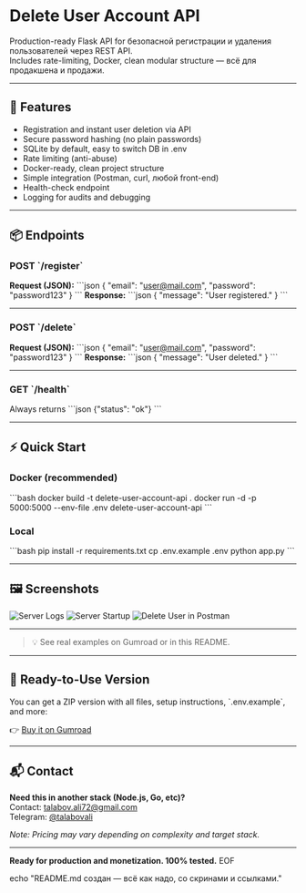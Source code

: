 
# Delete User Account API

Production-ready Flask API for безопасной регистрации и удаления пользователей через REST API.  
Includes rate-limiting, Docker, clean modular structure — всё для продакшена и продажи.

---

## 🚀 Features

- Registration and instant user deletion via API
- Secure password hashing (no plain passwords)
- SQLite by default, easy to switch DB in .env
- Rate limiting (anti-abuse)
- Docker-ready, clean project structure
- Simple integration (Postman, curl, любой front-end)
- Health-check endpoint
- Logging for audits and debugging

---

## 📦 Endpoints

### POST \`/register\`

**Request (JSON):**
\`\`\`json
{
  "email": "user@mail.com",
  "password": "password123"
}
\`\`\`
**Response:**
\`\`\`json
{
  "message": "User registered."
}
\`\`\`

---

### POST \`/delete\`

**Request (JSON):**
\`\`\`json
{
  "email": "user@mail.com",
  "password": "password123"
}
\`\`\`
**Response:**
\`\`\`json
{
  "message": "User deleted."
}
\`\`\`

---

### GET \`/health\`

Always returns
\`\`\`json
{"status": "ok"}
\`\`\`

---

## ⚡ Quick Start

### Docker (recommended)
\`\`\`bash
docker build -t delete-user-account-api .
docker run -d -p 5000:5000 --env-file .env delete-user-account-api
\`\`\`

### Local
\`\`\`bash
pip install -r requirements.txt
cp .env.example .env
python app.py
\`\`\`

---

## 🖼️ Screenshots

![Server Logs](server_logs.png)
![Server Startup](start_server.png)
![Delete User in Postman](delete_user_account.png)

---

> 💡 See real examples on Gumroad or in this README.

---

## 💼 Ready-to-Use Version

You can get a ZIP version with all files, setup instructions, \`.env.example\`, and more:

👉 [Buy it on Gumroad](https://talabov.gumroad.com/)

---

## 📬 Contact

**Need this in another stack (Node.js, Go, etc)?**  
Contact: talabov.ali72@gmail.com  
Telegram: [@talabovali](https://t.me/talabovali)

*Note: Pricing may vary depending on complexity and target stack.*

---

**Ready for production and monetization. 100% tested.**
EOF

echo "README.md создан — всё как надо, со скринами и ссылками."
